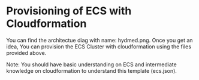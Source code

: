 # Provisioning of ECS with Cloudformation

You can find the architectue diag with name: hydmed.png. 
Once you get an idea, You can provision the ECS Cluster with cloudformation using the files provided above. 

Note: You should have basic understanding on ECS and intermediate knowledge on cloudformation to understand this template (ecs.json).
